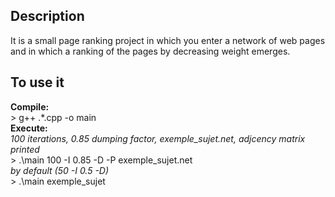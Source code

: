 ## Description

It is a small page ranking project in which you enter a network of web pages and in which a ranking of the pages by decreasing weight emerges.

## To use it
**Compile:** <br/>
	> g++ .\*.cpp -o main <br/>
**Execute:** <br/>
*100 iterations, 0.85 dumping factor, exemple_sujet.net, adjcency matrix printed* <br/>
	> .\main 100 -I 0.85 -D -P exemple_sujet.net <br/>
*by default (50 -I 0.5 -D)* <br/>
	> .\main exemple_sujet

